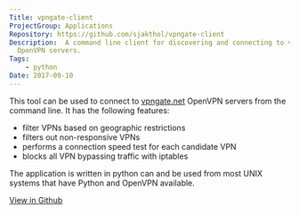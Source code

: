 ```yaml
---
Title: vpngate-client
ProjectGroup: Applications
Repository: https://github.com/sjakthol/vpngate-client
Description:  A command line client for discovering and connecting to vpngate.net
  OpenVPN servers.
Tags:
    - python
Date: 2017-09-10
---
```


This tool can be used to connect to [vpngate.net](http://www.vpngate.net/en/)
OpenVPN servers from the command line. It has the following features:

* filter VPNs based on geographic restrictions
* filters out non-responsive VPNs
* performs a connection speed test for each candidate VPN
* blocks all VPN bypassing traffic with iptables

The application is written in python can and be used from most UNIX
systems that have Python and OpenVPN available.

<a target="_blank" rel="noopener" href="https://github.com/sjakthol/vpngate-client">View in Github</a>
